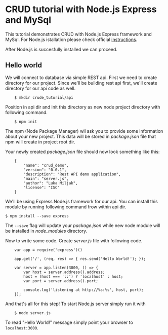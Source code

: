 CRUD tutorial with Node.js Express and MySql
============================================

This tutorial demonstrates CRUD with Node.js Express framework and MySql. For 
Node.js istallation please check official [instructions](https://nodejs.org/en/download/package-manager/).

After Node.js is succesfully installed we can proceed.

Hello world
-----------
We will connect to database via simple REST api. First we need to create directory for our project.
Since we'll be building rest api first, we'll create directory for our api code as well.

		$ mkdir crude_tutorial/api

Position in api dir and init this directory as new node project directory with following command.

		$ npm init

The npm (Node Package Manager) wil ask you to provide some information about your new project. This
data will be stored in *package.json* file that npm will create in project root dir.

Your newly created *package.json* file should now look something like this:

		{
			"name": "crud_demo",
			"version": "0.0.1",
			"description": "Rest API demo application",
			"main": "server.js",
			"author": "Luka Miljak",
			"license": "ISC"
		}

We'll be using Express Node.js framework for our api. You can install this module by running following
command frow within api dir.

	$ npm install --save express

The `--save` flag will update your *package.json* while new node module will be installed in *node_modules*
directory.

Now to write some code. Create *server.js* file with following code.

		var app = require('express')()

		app.get('/', (req, res) => { res.send('Hello World!'); });

		var server = app.listen(3000, () => {
			var host = server.address().address;
			host = (host === '::') ? 'localhost' : host;
			var port = server.address().port;

			console.log('listening at http://%s:%s', host, port);
		});

And that's all for this step! To start Node.js server simply run it with

		$ node server.js

To read "Hello World!" message simply point your browser to `localhost:3000`.



